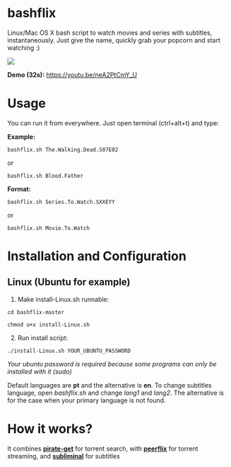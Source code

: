 # bashflix
Linux/Mac OS X bash script to watch movies and series with subtitles, instantaneously. Just give the name, quickly grab your popcorn and start watching :) 

![](http://i.imgur.com/FX4bt1B.gif)

**Demo (32s):** https://youtu.be/neA2PtCmY_U

# Usage
You can run it from everywhere. Just open terminal (ctrl+alt+t) and type:

**Example:** 
```
bashflix.sh The.Walking.Dead.S07E02
```
or
```
bashflix.sh Blood.Father
```
**Format:** 
```
bashflix.sh Series.To.Watch.SXXEYY
```
or
```
bashflix.sh Movie.To.Watch
``` 

# Installation and Configuration

## Linux (Ubuntu for example)

1. Make install-Linux.sh runnable:
  
  ```
  cd bashflix-master
  ```
  ```
  chmod u+x install-Linux.sh
  ``` 
2. Run install script:
  
  ```
  ./install-Linux.sh YOUR_UBUNTU_PASSWORD
  ```
  *Your ubuntu password is required because some programs can only be installed with it (sudo)*
  
Default languages are **pt** and the alternative is **en**. To change subtitles language, open *bashflix.sh* and change *lang1* and *lang2*. The alternative is for the case when your primary language is not found.

# How it works?
It combines [**pirate-get**](https://github.com/vikstrous/pirate-get) for torrent search, with [**peerflix**](https://github.com/mafintosh/peerflix) for torrent streaming, and [**subliminal**](https://github.com/Diaoul/subliminal) for subtitles








